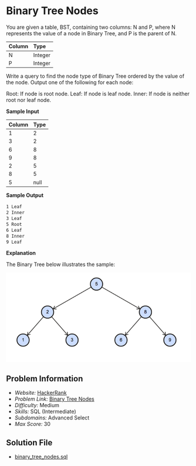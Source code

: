 # Binary Tree Nodes

You are given a table, BST, containing two columns: N and P, where N represents the value of a node in Binary Tree, and P is the parent of N.

| Column | Type |
| :- | :- |
N | Integer
P | Integer

Write a query to find the node type of Binary Tree ordered by the value of the node. Output one of the following for each node:

Root: If node is root node.
Leaf: If node is leaf node.
Inner: If node is neither root nor leaf node.

**Sample Input**

| Column | Type |
| :- | :- |
1 | 2
3 | 2
6 | 8
9 | 8
2 | 5
8 | 5
5 | null

**Sample Output**

```
1 Leaf
2 Inner
3 Leaf
5 Root
6 Leaf
8 Inner
9 Leaf
```

**Explanation**

The Binary Tree below illustrates the sample:

![Binary Tree](https://github.com/ricrochads/hackerrank-sql/blob/main/MS%20SQL%20Server/Binary%20Tree%20Nodes/binary_tree.png)

## Problem Information

- *Website:* [HackerRank](https://www.hackerrank.com/)
- *Problem Link:* [Binary Tree Nodes](https://www.hackerrank.com/challenges/binary-search-tree-1/problem)
- *Difficulty:* Medium
- *Skills:* SQL (Intermediate)
- *Subdomains:* Advanced Select
- *Max Score:* 30

## Solution File

- [binary_tree_nodes.sql](https://github.com/ricrochads/hackerrank-sql/blob/main/MS%20SQL%20Server/Binary%20Tree%20Nodes/binary_tree_nodes.sql)